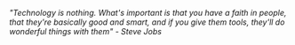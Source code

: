 *"Technology is nothing. What's important is that you have a faith in people, that they're basically good and smart, and if you give them tools, they'll do wonderful things with them" - Steve Jobs*
